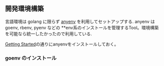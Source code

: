 ## 開発環境構築

言語環境は golang に限らず [anyenv](https://github.com/anyenv/anyenv) を利用してセットアップする.
anyenv は goenv, rbenv, pyenv などの **env系のインストールを管理するTool。環境構築を可能なら統一したかったので利用している.

[Getting Started](https://github.com/anyenv/anyenv#getting-started)の通りにanyenvをインストールしておく。


### goenv のインストール

